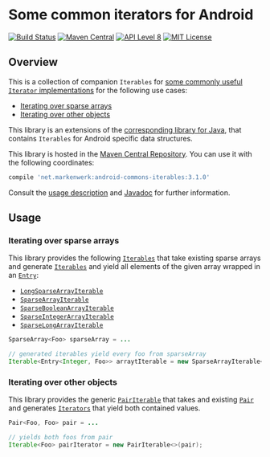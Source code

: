 # Some common iterators for Android

[![Build Status](https://travis-ci.org/markenwerk/android-commons-iterables.svg?branch=master)](https://travis-ci.org/markenwerk/android-commons-iterables)
[![Maven Central](https://maven-badges.herokuapp.com/maven-central/net.markenwerk/android-commons-iterables/badge.svg)](https://maven-badges.herokuapp.com/maven-central/net.markenwerk/android-commons-iterables)
[![API Level 8](https://img.shields.io/badge/android-API_8-brightgreen.svg)](https://developer.android.com/reference/packages.html)
[![MIT License](https://img.shields.io/badge/license-MIT-brightgreen.svg)](https://github.com/markenwerk/android-commons-iterables/blob/master/LICENSE)

## Overview

This is a collection of companion `Iterables` for [some commonly useful `Iterator` implementations](https://github.com/markenwerk/android-commons-iterators) for the following use cases:

- [Iterating over sparse arrays](#iterating-over-sparse-arrays)
- [Iterating over other objects](#iterating-over-other-objects)

This library is an extensions of the [corresponding library for Java](https://github.com/markenwerk/java-commons-iterables), that contains `Iterables` for Android specific data structures.

This library is hosted in the [Maven Central Repository](https://maven-badges.herokuapp.com/maven-central/net.markenwerk/android-commons-iterables). You can use it with the following coordinates:

```gradle
compile 'net.markenwerk:android-commons-iterables:3.1.0'
```

Consult the [usage description](#usage) and [Javadoc](https://markenwerk.github.io/android-commons-iterables/index.html) for further information.

## Usage

### Iterating over sparse arrays

This library provides the following [`Iterables`][Iterable] that take existing sparse arrays and generate
[`Iterables`][Iterable] and yield all elements of the given array wrapped in an [`Entry`][Entry]:

- [`LongSparseArrayIterable`][LongSparseArrayIterable]
- [`SparseArrayIterable`][SparseArrayIterable]
- [`SparseBooleanArrayIterable`][SparseBooleanArrayIterable]
- [`SparseIntegerArrayIterable`][SparseIntegerArrayIterable]
- [`SparseLongArrayIterable`][SparseLongArrayIterable]

```java
SparseArray<Foo> sparseArray = ...

// generated iterables yield every foo from sparseArray
Iterable<Entry<Integer, Foo>> arraytIterable = new SparseArrayIterable<>(sparseArray);
```

### Iterating over other objects

This library provides the generic [`PairIterable`][PairIterable] that takes and existing [`Pair`][Pair] and
generates [`Iterators`][Iterator] that yield both contained values.

```java
Pair<Foo, Foo> pair = ...

// yields both foos from pair
Iterable<Foo> pairIterator = new PairIterable<>(pair);
```

[LongSparseArrayIterable]: https://markenwerk.github.io/android-commons-iterables/index.html?net/markenwerk/android/commons/iterables/LongSparseArrayIterable.html
[PairIterable]: https://markenwerk.github.io/android-commons-iterables/index.html?net/markenwerk/android/commons/iterables/PairIterable.html
[SparseArrayIterable]: https://markenwerk.github.io/android-commons-iterables/index.html?net/markenwerk/android/commons/iterables/SparseArrayIterable.html
[SparseBooleanArrayIterable]: https://markenwerk.github.io/android-commons-iterables/index.html?net/markenwerk/android/commons/iterables/SparseBooleanArrayIterable.html
[SparseIntegerArrayIterable]: https://markenwerk.github.io/android-commons-iterables/index.html?net/markenwerk/android/commons/iterables/SparseIntegerArrayIterable.html
[SparseLongArrayIterable]: https://markenwerk.github.io/android-commons-iterables/index.html?net/markenwerk/android/commons/iterables/SparseLongArrayIterable.html

[Entry]: https://markenwerk.github.io/java-commons-datastructures/index.html?net/markenwerk/commons/datastructures/Entry.html

[Iterable]: https://developer.android.com/reference/java/lang/Iterable.html
[Iterator]: https://developer.android.com/reference/java/util/Iterator.html
[Pair]: https://developer.android.com/reference/android/util/Pair.html
